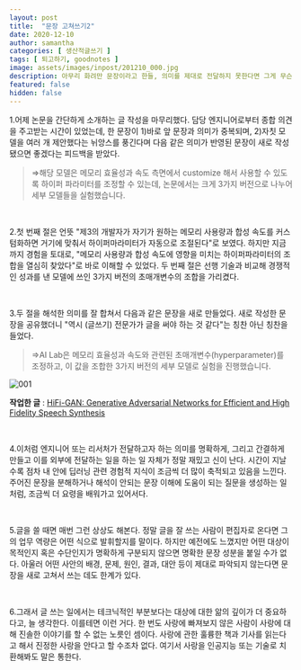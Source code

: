 ```yaml
---
layout: post
title:  "문장 고쳐쓰기2"
date: 2020-12-10
author: samantha
categories: [ 생산적글쓰기 ]
tags: [ 퇴고하기, goodnotes ]
image: assets/images/inpost/201210_000.jpg
description: 아무리 화려만 문장이라고 한들, 의미를 제대로 전달하지 못한다면 그게 무슨 소용인가? 앎의 깊이가 중요하다. 딥러닝을 알면 알수록 더 좋은 문장을 만들 수 있다고 믿는 이유다.
featured: false
hidden: false
---
```


1.어제 논문을 간단하게 소개하는 글 작성을  마무리했다. 담당 엔지니어로부터 종합 의견을 주고받는 시간이 있었는데, 한 문장이 1)바로 앞 문장과 의미가 중복되며, 2)자칫 모델을 여러 개 제안했다는 뉘앙스를 풍긴다며 다음 같은 의미가 반영된 문장이 새로 작성됐으면 좋겠다는 피드백을 받았다.
> ⇒해당 모델은 메모리 효율성과 속도 측면에서 customize 해서 사용할 수 있도록 하이퍼 파라미터를 조정할 수 있는데, 논문에서는 크게 3가지 버전으로 나누어 세부 모델들을 실험했습니다.

<br/>

2.첫 번째 절은 언뜻 "제3의 개발자가 자기가 원하는 메모리 사용량과 합성 속도를 커스텀화하면 거기에 맞춰서 하이퍼마라미터가 자동으로 조절된다"로 보였다. 하지만 지금까지 경험을 토대로, "메모리 사용량과 합성 속도에 영향을 미치는 하이퍼파라미터의 조합을 열심히 찾았다"로 바로 이해할 수 있었다. 두 번째 절은 선행 기술과 비교해 경쟁적인 성과를 낸 모델에 쓰인 3가지 버전의 초매개변수의 조합을 가리켰다.

<br/>

3.두 절을 해석한 의미를 잘 합쳐서 다음과 같은 문장을 새로 만들었다. 새로 작성한 문장을 공유했더니 "역시 (글쓰기) 전문가가 글을 써야 하는 것 같다"는 칭찬 아닌 칭찬을 들었다.
> ⇒AI Lab은 메모리 효율성과 속도와 관련된 초매개변수(hyperparameter)를 조정하고, 이 값을 조합한 3가지 버전의 세부 모델로 실험을 진행했습니다.

![001](https://github.com/samantha-writer/blob/master/assets/images/inpost/201210_000.jpg?raw=true)


**작업한 글** : [HiFi-GAN: Generative Adversarial Networks for Efficient and High Fidelity Speech Synthesis](http://bit.ly/371Nrhw)

<br/>

4.이처럼 엔지니어 또는 리서처가 전달하고자 하는 의미를 명확하게, 그리고 간결하게 만들고 이를 외부에 전달하는 일을 하는 일 자체가 정말 재밌고 신이 난다. 시간이 지날수록 점차 내 안에 딥러닝 관련 경험적 지식이 조금씩 더 많이 축적되고 있음을 느낀다. 주어진 문장을 분해하거나 해석이 안되는 문장 이해에 도움이 되는 질문을 생성하는 일처럼, 조금씩 더 요령을 배워가고 있어서다.

<br/>

5.글을 쓸 때면 매번 그런 상상도 해본다. 정말 글을 잘 쓰는 사람이 편집자로 온다면 그의 업무 역량은 어떤 식으로 발휘할지를 말이다. 하지만 예전에도 느꼈지만 어떤 대상이 목적인지 혹은 수단인지가 명확하게 구분되지 않으면 명확한 문장 성분을 붙일 수가 없다. 아울러 어떤 사안의 배경, 문제, 원인, 결과, 대안 등이 제대로 파악되지 않는다면 문장을 새로 고쳐서 쓰는 데도 한계가 있다.

<br/>

6.그래서 글 쓰는 일에서는 테크닉적인 부분보다는 대상에 대한 앎의 깊이가 더 중요하다고, 늘 생각한다. 이를테면 이런 거다. 한 번도 사랑에 빠져보지 않은 사람이 사랑에 대해 진솔한 이야기를 할 수 없는 노릇인 셈이다. 사랑에 관한 훌륭한 책과 기사를 읽는다고 해서 진정한 사랑을 안다고 할 수조차 없다. 여기서 사랑을 인공지능 또는 기술로 치환해봐도 말은 통한다.

<br/>
